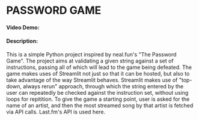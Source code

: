 # PASSWORD GAME
#### Video Demo:  <URL HERE>
#### Description: 
This is a simple Python project inspired by neal.fun's "The Password Game".
The project aims at validating a given string against a set of instructions, passing all of which will lead to the game being defeated. 
The game makes uses of Streamlit not just so that it can be hosted, but also to take advantage of the way Streamlit behaves. 
Streamlit makes use of "top-down, always rerun" approach, through which the string entered by the user can repeatedly be checked against the instruction set, without using loops for repitition.
To give the game a starting point, user is asked for the name of an artist, and then the most streamed song by that artist is fetched via API calls. Last.fm's API is used here.
